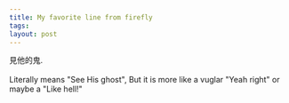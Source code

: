 ```yaml
---
title: My favorite line from firefly
tags: 
layout: post
---
```

<span class="info" title="jiàn tā de guǐ">見他的鬼</span>.<br /><br />Literally means "See His ghost", But it is more like a vuglar "Yeah right" or maybe a  "Like hell!"
